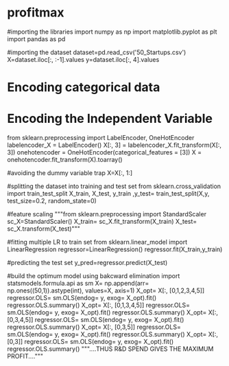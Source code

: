 # profitmax

#importing the libraries 
import numpy as np
import matplotlib.pyplot as plt 
import pandas as pd

#importing the dataset
dataset=pd.read_csv('50_Startups.csv')
X=dataset.iloc[:, :-1].values
y=dataset.iloc[:, 4].values 

# Encoding categorical data
# Encoding the Independent Variable
from sklearn.preprocessing import LabelEncoder, OneHotEncoder
labelencoder_X = LabelEncoder()
X[:, 3] = labelencoder_X.fit_transform(X[:, 3])
onehotencoder = OneHotEncoder(categorical_features = [3])
X = onehotencoder.fit_transform(X).toarray()

#avoiding the dummy variable trap 
X=X[:, 1:]

#splitting the dataset into training and test set
from sklearn.cross_validation import train_test_split
X_train, X_test, y_train ,y_test= train_test_split(X,y, test_size=0.2, random_state=0)

#feature scaling 
"""from sklearn.preprocessing import StandardScaler
sc_X=StandardScaler()
X_train= sc_X.fit_transform(X_train)
X_test= sc_X.transform(X_test)"""

#fitting multiple LR to train set
from sklearn.linear_model import LinearRegression
regressor=LinearRegression()
regressor.fit(X_train,y_train)
 
#predicting the test set
y_pred=regressor.predict(X_test)
 
#build the optimum model using bakcward elimination
import statsmodels.formula.api as sm
X= np.append(arr= np.ones((50,1)).astype(int), values=X, axis=1)
X_opt= X[:, [0,1,2,3,4,5]]
regressor.OLS= sm.OLS(endog= y, exog= X_opt).fit()
regressor.OLS.summary()
X_opt= X[:, [0,1,3,4,5]]
regressor.OLS= sm.OLS(endog= y, exog= X_opt).fit()
regressor.OLS.summary()
X_opt= X[:, [0,3,4,5]]
regressor.OLS= sm.OLS(endog= y, exog= X_opt).fit()
regressor.OLS.summary()
X_opt= X[:, [0,3,5]]
regressor.OLS= sm.OLS(endog= y, exog= X_opt).fit()
regressor.OLS.summary()
X_opt= X[:, [0,3]] 
regressor.OLS= sm.OLS(endog= y, exog= X_opt).fit()
regressor.OLS.summary()
 """....THUS R&D SPEND GIVES THE MAXIMUM PROFIT...."""
